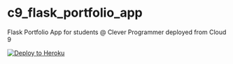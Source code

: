# c9_flask_portfolio_app

Flask Portfolio App for students @ Clever Programmer deployed from Cloud 9

[![Deploy to Heroku](https://www.herokucdn.com/deploy/button.png)](https://heroku.com/deploy)
